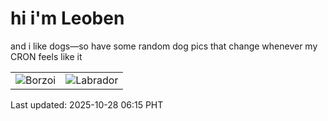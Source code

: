 # hi i'm Leoben

and i like dogs—so have some random dog pics that change whenever my CRON feels like it

|  |  |
|--------|----------|
| ![Borzoi](https://random-dog-vercel.vercel.app/api/random-borzoi?v=1761603333) | ![Labrador](https://random-dog-vercel.vercel.app/api/random-labrador?v=1761603333) |

Last updated: 2025-10-28 06:15 PHT
